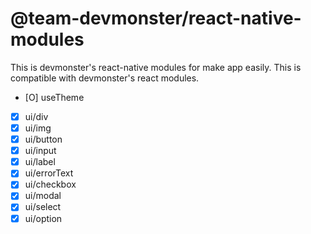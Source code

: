 # @team-devmonster/react-native-modules
This is devmonster's react-native modules for make app easily. This is compatible with devmonster's react modules.

- [O] useTheme

- [X] ui/div
- [X] ui/img
- [X] ui/button
- [X] ui/input
- [X] ui/label
- [X] ui/errorText
- [X] ui/checkbox
- [X] ui/modal
- [X] ui/select
- [X] ui/option